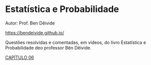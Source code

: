 # Estatística e Probabilidade
Autor: Prof. Ben Dêivide

https://bendeivide.github.io/


Questões resolvidas e comentadas, em vídeos, do livro Estatística e Probabilidade deo professor Bên Dêivide.

[CAPÍTULO 06](https://iconeedu.com.br)
